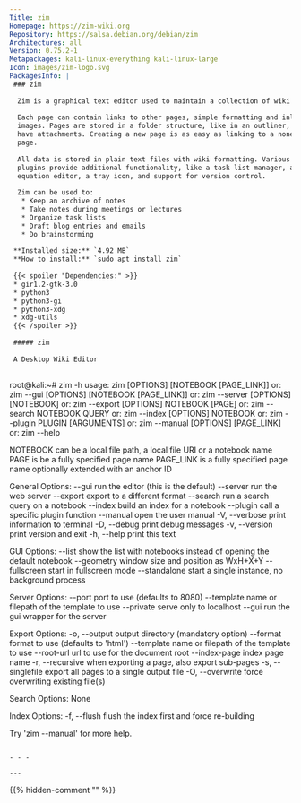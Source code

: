 ```yaml
---
Title: zim
Homepage: https://zim-wiki.org
Repository: https://salsa.debian.org/debian/zim
Architectures: all
Version: 0.75.2-1
Metapackages: kali-linux-everything kali-linux-large 
Icon: images/zim-logo.svg
PackagesInfo: |
 ### zim
 
  Zim is a graphical text editor used to maintain a collection of wiki pages.
   
  Each page can contain links to other pages, simple formatting and inline
  images. Pages are stored in a folder structure, like in an outliner, and can
  have attachments. Creating a new page is as easy as linking to a nonexistent
  page.
   
  All data is stored in plain text files with wiki formatting. Various
  plugins provide additional functionality, like a task list manager, an
  equation editor, a tray icon, and support for version control.
   
  Zim can be used to:
   * Keep an archive of notes
   * Take notes during meetings or lectures
   * Organize task lists
   * Draft blog entries and emails
   * Do brainstorming
 
 **Installed size:** `4.92 MB`  
 **How to install:** `sudo apt install zim`  
 
 {{< spoiler "Dependencies:" >}}
 * gir1.2-gtk-3.0
 * python3
 * python3-gi
 * python3-xdg
 * xdg-utils
 {{< /spoiler >}}
 
 ##### zim
 
 A Desktop Wiki Editor
 
 ```
 root@kali:~# zim -h
 usage: zim [OPTIONS] [NOTEBOOK [PAGE_LINK]]
    or: zim --gui [OPTIONS] [NOTEBOOK [PAGE_LINK]]
    or: zim --server [OPTIONS] [NOTEBOOK]
    or: zim --export [OPTIONS] NOTEBOOK [PAGE]
    or: zim --search NOTEBOOK QUERY
    or: zim --index  [OPTIONS] NOTEBOOK
    or: zim --plugin PLUGIN [ARGUMENTS]
    or: zim --manual [OPTIONS] [PAGE_LINK]
    or: zim --help
 
 NOTEBOOK can be a local file path, a local file URI or a notebook name
 PAGE is be a fully specified page name
 PAGE_LINK is a fully specified page name optionally extended with an anchor ID
 
 General Options:
   --gui            run the editor (this is the default)
   --server         run the web server
   --export         export to a different format
   --search         run a search query on a notebook
   --index          build an index for a notebook
   --plugin         call a specific plugin function
   --manual         open the user manual
   -V, --verbose    print information to terminal
   -D, --debug      print debug messages
   -v, --version    print version and exit
   -h, --help       print this text
 
 GUI Options:
   --list           show the list with notebooks instead of
                    opening the default notebook
   --geometry       window size and position as WxH+X+Y
   --fullscreen     start in fullscreen mode
   --standalone     start a single instance, no background process
 
 Server Options:
   --port           port to use (defaults to 8080)
   --template       name or filepath of the template to use
   --private        serve only to localhost
   --gui            run the gui wrapper for the server
 
 Export Options:
   -o, --output     output directory (mandatory option)
   --format         format to use (defaults to 'html')
   --template       name or filepath of the template to use
   --root-url       url to use for the document root
   --index-page     index page name
   -r, --recursive  when exporting a page, also export sub-pages
   -s, --singlefile export all pages to a single output file
   -O, --overwrite  force overwriting existing file(s)
 
 Search Options:
   None
 
 Index Options:
   -f, --flush      flush the index first and force re-building
 
 Try 'zim --manual' for more help.
 
 ```
 
 - - -
 
---
```

{{% hidden-comment "<!--Do not edit anything above this line-->" %}}
